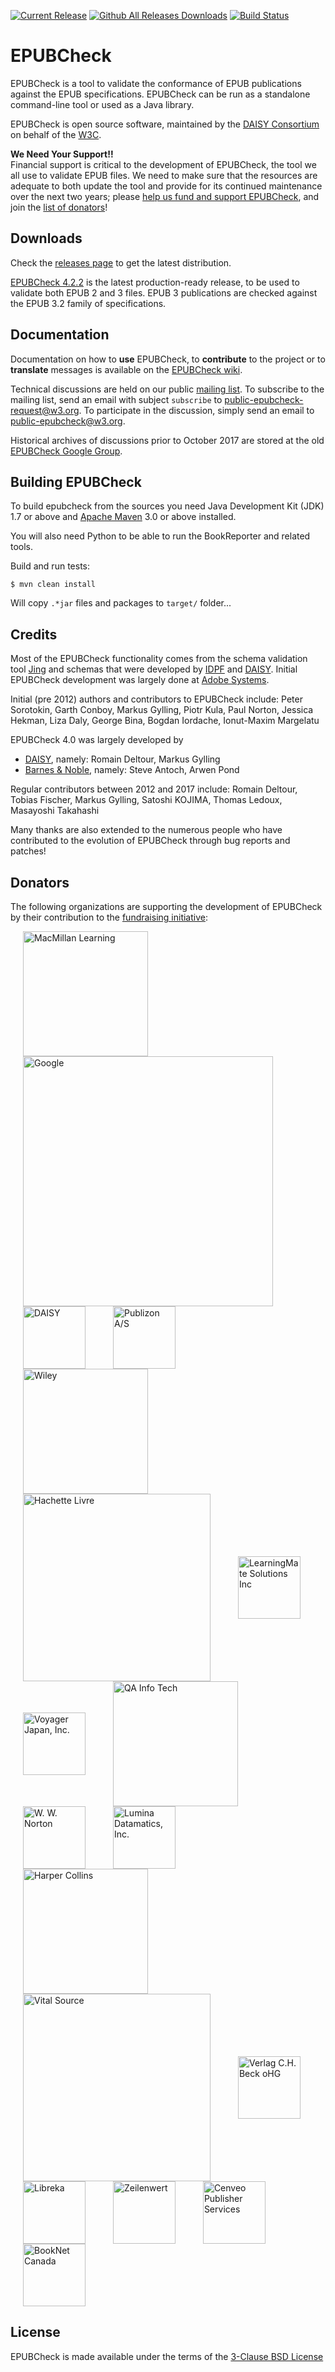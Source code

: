 [![Current Release](https://img.shields.io/github/release/w3c/epubcheck.svg)](https://github.com/w3c/epubcheck/releases/latest) [![Github All Releases Downloads](https://img.shields.io/github/downloads/w3c/epubcheck/total.svg?colorB=A9A9A9)](https://github.com/w3c/epubcheck/releases/) [![Build Status](https://api.travis-ci.com/w3c/epubcheck.svg?branch=master)](https://travis-ci.org/w3c/epubcheck/)


EPUBCheck
=========

EPUBCheck is a tool to validate the conformance of EPUB publications against the EPUB specifications.
EPUBCheck can be run as a standalone command-line tool or used as a Java library.

EPUBCheck is open source software, maintained by the [DAISY Consortium](http://www.daisy.org) on behalf of the [W3C](https://www.w3.org/publishing/epubcheck_fundraising).


**We Need Your Support!!**  
Financial support is critical to the development of EPUBCheck, the tool we all use to validate EPUB files.
We need to make sure that the resources are adequate to both update the tool and provide for its continued maintenance over the next two years;
please [help us fund and support EPUBCheck](https://www.w3.org/publishing/epubcheck_fundraising), and join the [list of donators](#donators)!


## Downloads

Check the [releases page](https://github.com/w3c/epubcheck/releases) to get the latest distribution.

[EPUBCheck 4.2.2](https://github.com/w3c/epubcheck/releases/tag/v4.2.2) is the latest production-ready release, to be used to validate both EPUB 2 and 3 files. EPUB 3 publications are checked against the EPUB 3.2 family of specifications.

## Documentation

Documentation on how to **use** EPUBCheck, to **contribute** to the project or to **translate** messages is available on the [EPUBCheck wiki](https://github.com/w3c/epubcheck/wiki).

Technical discussions are held on our public [mailing list](https://lists.w3.org/Archives/Public/public-epubcheck/). To subscribe to the mailing list, send an email with subject `subscribe` to [public-epubcheck-request@w3.org](mailto:public-epubcheck-request@w3.org?subject=subscribe). To participate in the discussion, simply send an email to [public-epubcheck@w3.org](mailto:public-epubcheck-request@w3.org).

Historical archives of discussions prior to October 2017 are stored at the old [EPUBCheck Google Group](https://groups.google.com/forum/#!forum/epubcheck).

## Building EPUBCheck

To build epubcheck from the sources you need Java Development Kit (JDK) 1.7 or above and [Apache Maven](http://maven.apache.org/) 3.0 or above installed.

You will also need Python to be able to run the BookReporter and related tools.

Build and run tests:

```
$ mvn clean install
```
Will copy `.*jar` files and packages to `target/` folder...

## Credits

Most of the EPUBCheck functionality comes from the schema validation tool [Jing](http://www.thaiopensource.com/relaxng/jing.html) and schemas that were developed by [IDPF](http://www.idpf.org/) and [DAISY](http://www.daisy.org/). Initial EPUBCheck development was largely done at [Adobe Systems](http://www.adobe.com/).

Initial (pre 2012) authors and contributors to EPUBCheck include: Peter Sorotokin, Garth Conboy, Markus Gylling, Piotr Kula, Paul Norton, Jessica Hekman, Liza Daly, George Bina, Bogdan Iordache, Ionut-Maxim Margelatu

EPUBCheck 4.0 was largely developed by
* [DAISY](http://www.daisy.org/), namely: Romain Deltour, Markus Gylling
* [Barnes & Noble](https://www.barnesandnoble.com), namely: Steve Antoch, Arwen Pond

Regular contributors between 2012 and 2017 include: Romain Deltour, Tobias Fischer, Markus Gylling, Satoshi KOJIMA, Thomas Ledoux, Masayoshi Takahashi

Many thanks are also extended to the numerous people who have contributed to the evolution of EPUBCheck through bug reports and patches!

## Donators

The following organizations are supporting the development of EPUBCheck by their contribution to the [fundraising initiative](https://www.w3.org/publishing/epubcheck_fundraising):

<p float="left">
  <a href="https://www.macmillanlearning.com"><img alt="MacMillan Learning" src="https://www.w3.org/publishing/donators_logos/MacLearn_logo_cmyk.png" width="200" hspace="20" align="middle"/></a>
  <a href="https://www.google.com"><img alt="Google" src="https://www.w3.org/publishing/donators_logos/Google.png" width="400" hspace="20" align="middle"/></a>
  <a href="http://daisy.org"><img alt="DAISY" src="https://www.w3.org/publishing/donators_logos/daisy_high.jpg" width="100" hspace="20" align="middle"/></a>
  <a href="https://pubhub.dk"><img alt="Publizon A/S" src="https://www.w3.org/publishing/donators_logos/publizon-logo.jpg" width="100" hspace="20" align="middle"/></a>
  <a href="https://www.wiley.com"><img alt="Wiley" src="https://www.w3.org/publishing/donators_logos/Wiley_Wordmark_black.png" width="200" hspace="20" align="middle"/></a>
  <a href="https://www.hachette.com"><img alt="Hachette Livre" src="https://www.w3.org/publishing/donators_logos/Hachette%20Livre.jpg" width="300" hspace="20" align="middle"/></a>
  <a href="https://www.learningmate.com"><img alt="LearningMate Solutions Inc" src="https://www.w3.org/publishing/donators_logos/LearningMate%20Logo.png" width="100" hspace="20" align="middle"/></a>
  <a href="https://www.voyager.co.jp"><img alt="Voyager Japan, Inc." src="https://www.w3.org/publishing/donators_logos/rectangle_VJstar_logo_512.jpg" width="100" hspace="20" align="middle"/></a>
  <a href="https://qainfotech.com"><img alt="QA Info Tech" src="https://www.w3.org/publishing/donators_logos/QA%20InfoTech%20Logo%20PNG%20Format.png" width="200" hspace="20" align="middle"/></a>
  <a href="https://wwnorton.com"><img alt="W. W. Norton" src="https://www.w3.org/publishing/donators_logos/NortonLogo_notagline.jpg" width="100" hspace="20" align="middle"/></a>
  <a href="https://luminadatamatics.com"><img alt="Lumina Datamatics, Inc." src="https://www.w3.org/publishing/donators_logos/Datamatics_logo.jpg" width="100" hspace="20" align="middle"/></a>
  <a href="https://www.harpercollins.com"><img alt="Harper Collins" src="https://www.w3.org/publishing/donators_logos/HarperCollins.png" width="200" hspace="20" align="middle"/></a>
  <a href="https://www.vitalsource.com"><img alt="Vital Source" src="https://www.w3.org/publishing/donators_logos/VS_Logo_HOR_Ingram_Tag(RGB).jpg" width="300" hspace="20" align="middle"/></a>
  <a href="https://www.beck.de/"><img alt="Verlag C.H. Beck oHG" src="https://www.w3.org/publishing/donators_logos/Beck_LogoVektor_sw.jpg" width="100" hspace="20" align="middle"/></a>
  <a href="https://info.libreka.de"><img alt="Libreka" src="https://www.w3.org/publishing/donators_logos/logo_libreka.png" width="100" hspace="20" align="middle"/></a>
  <a href="https://zeilenwert.de"><img alt="Zeilenwert" src="https://www.w3.org/publishing/donators_logos/logo_zeilenwert.jpg" width="100" hspace="20" align="middle"/></a>
  <a href="https://www.cenveopublisherservices.com"><img alt="Cenveo Publisher Services" src="https://www.w3.org/publishing/donators_logos/CVO%20Pub%20Serv_Logo.jpg" width="100" hspace="20" align="middle"/></a>
  <a href="https://www.booknetcanada.ca"><img alt="BookNet Canada" src="https://www.w3.org/publishing/donators_logos/BNC_Logo_Horizontal_RGB_1000px.png" width="100" hspace="20" align="middle"/></a>
</p>

## License

EPUBCheck is made available under the terms of the [3-Clause BSD License](http://opensource.org/licenses/BSD-3-Clause)
